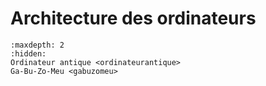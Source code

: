 # Architecture des ordinateurs

```{toctree}
:maxdepth: 2
:hidden:
Ordinateur antique <ordinateurantique>
Ga-Bu-Zo-Meu <gabuzomeu>
```